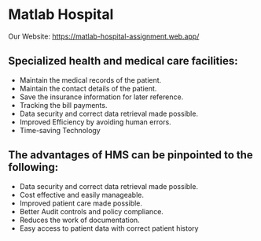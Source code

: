 # Matlab Hospital

Our Website: https://matlab-hospital-assignment.web.app/

## Specialized health and medical care facilities:

- Maintain the medical records of the patient.
- Maintain the contact details of the patient.
- Save the insurance information for later reference.
- Tracking the bill payments.
- Data security and correct data retrieval made possible.
- Improved Efficiency by avoiding human errors.
- Time-saving Technology

## The advantages of HMS can be pinpointed to the following:

- Data security and correct data retrieval made possible.
- Cost effective and easily manageable.
- Improved patient care made possible.
- Better Audit controls and policy compliance.
- Reduces the work of documentation.
- Easy access to patient data with correct patient history
